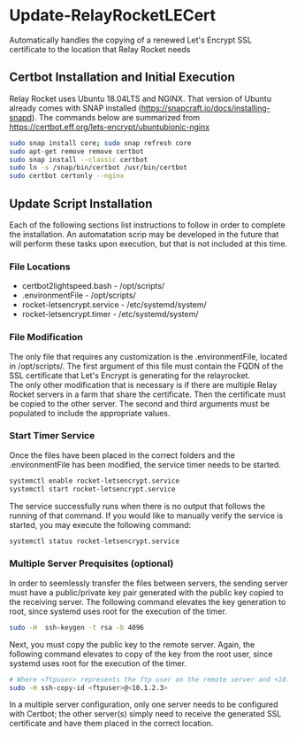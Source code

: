 # Update-RelayRocketLECert
Automatically handles the copying of a renewed Let's Encrypt SSL certificate to the location that Relay Rocket needs

## Certbot Installation and Initial Execution
Relay Rocket uses Ubuntu 18.04LTS and NGINX.  That version of Ubuntu already comes with SNAP installed (https://snapcraft.io/docs/installing-snapd).  The commands below are summarized from https://certbot.eff.org/lets-encrypt/ubuntubionic-nginx
```bash
sudo snap install core; sudo snap refresh core
sudo apt-get remove remove certbot
sudo snap install --classic certbot
sudo ln -s /snap/bin/certbot /usr/bin/certbot
sudo certbot certonly --nginx
```
## Update Script Installation
Each of the following sections list instructions to follow in order to complete the installation.  An automatation scrip may be developed in the future that will perform these tasks upon execution, but that is not included at this time.

### File Locations
* certbot2lightspeed.bash - /opt/scripts/
* .environmentFile - /opt/scripts/
* rocket-letsencrypt.service - /etc/systemd/system/
* rocket-letsencrypt.timer - /etc/systemd/system/

### File Modification
The only file that requires any customization is the .environmentFile, located in /opt/scripts/.  The first argument of this file must contain the FQDN of the SSL certificate that Let's Encrypt is generating for the relayrocket.  
The only other modification that is necessary is if there are multiple Relay Rocket servers in a farm that share the certificate.  Then the certificate must be copied to the other server.  The second and third arguments must be populated to include the appropriate values.

### Start Timer Service
Once the files have been placed in the correct folders and the .environmentFile has been modified, the service timer needs to be started.
```bash
systemctl enable rocket-letsencrypt.service
systemctl start rocket-letsencrypt.service
```
The service successfully runs when there is no output that follows the running of that command.  If you would like to manually verify the service is started, you may execute the following command:
```bash
systemctl status rocket-letsencrypt.service
```


### Multiple Server Prequisites (optional)
In order to seemlessly transfer the files between servers, the sending server must have a public/private key pair generated with the public key copied to the receiving server. The following command elevates the key generation to root, since systemd uses root for the execution of the timer. 
```bash
sudo -H  ssh-keygen -t rsa -b 4096
```
Next, you must copy the public key to the remote server.  Again, the following command elevates to copy of the key from the root user, since systemd uses root for the execution of the timer. 
```bash
# Where <ftpuser> represents the ftp user on the remote server and <10.1.2.3> represents the IP address of the local server
sudo -H ssh-copy-id <ftpuser>@<10.1.2.3>
```
In a multiple server configuration, only one server needs to be configured with Certbot; the other server(s) simply need to receive the generated SSL certificate and have them placed in the correct location.
